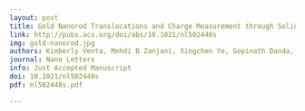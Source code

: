 ```yaml
---
layout: post
title: Gold Nanorod Translocations and Charge Measurement through Solid-State Nanopores
link: http://pubs.acs.org/doi/abs/10.1021/nl502448s
img: gold-nanorod.jpg
authors: Kimberly Venta, Mehdi B Zanjani, Xingchen Ye, Gopinath Danda, Christopher B. Murray, Jennifer R. Lukes, and Marija Drndic
journal: Nano Letters
info: Just Accepted Manuscript
doi: 10.1021/nl502448s
pdf: nl502448s.pdf

---
```

